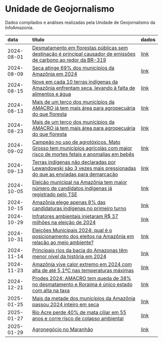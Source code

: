 # Unidade de Geojornalismo

Dados compilados e análises realizadas pela Unidade de Geojornalismo da
InfoAmazonia.

| data | título | dados |
|:---|:---|:---|
| 2024-08-01 | [Desmatamento em florestas públicas sem destinação é principal causador de emissões de carbono ao redor da BR-319](https://infoamazonia.org/2024/08/01/desmatamento-em-florestas-publicas-sem-destinacao-e-principal-causador-de-emissoes-de-carbono-ao-redor-da-br-319/) | [link](https://github.com/rmhirota/unid_geojornalismo/tree/main/2024_08-carbono_br319) |
| 2024-08-09 | [Seca atinge 69% dos municípios da Amazônia em 2024](https://infoamazonia.org/2024/08/09/seca-atinge-69-dos-municipios-da-amazonia-em-2024/) | [link](https://github.com/rmhirota/unid_geojornalismo/tree/main/2024_08-seca_amazonia) |
| 2024-08-15 | [Nove em cada 10 terras indígenas da Amazônia enfrentam seca, levando à falta de alimentos e água](https://infoamazonia.org/2024/08/15/nove-em-cada-10-terras-indigenas-da-amazonia-enfrentam-seca-levando-a-falta-de-alimentos-e-agua/) | [link](https://github.com/rmhirota/unid_geojornalismo/tree/main/2024_08-seca_tis) |
| 2024-08-13 | [Mais de um terço dos municípios da AMACRO já tem mais área para agropecuária do que floresta](https://infoamazonia.org/2024/08/23/mais-de-um-terco-dos-municipios-da-amacro-ja-tem-mais-area-para-agropecuaria-do-que-floresta/) | [link](https://github.com/rmhirota/unid_geojornalismo/tree/main/2024_08-amacro) |
| 2024-08-23 | [Mais de um terço dos municípios da AMACRO já tem mais área para agropecuária do que floresta](https://infoamazonia.org/2024/08/23/mais-de-um-terco-dos-municipios-da-amacro-ja-tem-mais-area-para-agropecuaria-do-que-floresta/) | [link](https://github.com/rmhirota/unid_geojornalismo/tree/main/2024_08-amacro) |
| 2024-09-02 | [Campeão no uso de agrotóxicos, Mato Grosso tem municípios agrícolas com maior risco de mortes fetais e anomalias em bebês](https://infoamazonia.org/2024/09/02/campeao-no-uso-de-agrotoxicos-mato-grosso-tem-municipios-agricolas-com-maior-risco-de-mortes-fetais-e-anomalias-em-bebes/) | [link](https://github.com/rmhirota/unid_geojornalismo/tree/main/2024_08-agrotoxicos) |
| 2024-09-13 | [Terras indígenas não declaradas por Lewandowski são 3 vezes mais pressionadas do que as enviadas para demarcação](https://infoamazonia.org/2024/09/13/terras-indigenas-nao-declaradas-por-lewandowski-sao-3-vezes-mais-pressionadas-do-que-as-enviadas-para-demarcacao/) | [link](https://github.com/rmhirota/unid_geojornalismo/tree/main/2024_09-tis_mjsp) |
| 2024-10-05 | [Eleição municipal na Amazônia tem maior número de candidatos indígenas já registrado pelo TSE](https://infoamazonia.org/2024/10/05/eleicao-municipal-na-amazonia-tem-maior-numero-de-candidatos-indigenas-ja-registrado-pelo-tse/) | [link](https://github.com/rmhirota/unid_geojornalismo/tree/main/2024_10-candidaturas_indigenas) |
| 2024-10-15 | [Amazônia elege apenas 8% das candidaturas indígenas no primeiro turno](https://infoamazonia.org/2024/10/12/amazonia-elege-apenas-8-das-candidaturas-indigenas-no-primeiro-turno/) | [link](https://github.com/rmhirota/unid_geojornalismo/tree/main/2024_10-candidaturas_indigenas) |
| 2024-10-29 | [Infratores ambientais injetaram R$ 37 milhões na eleição de 2024](https://infoamazonia.org/2024/10/29/infratores-ambientais-injetaram-r-37-milhoes-na-eleicao-de-2024/) | [link](https://github.com/infoamazonia/unid_geojornalismo/tree/main/2024_10-infratores_doadores) |
| 2024-10-31 | [Eleições Municipais 2024: qual é o posicionamento dos eleitos na Amazônia em relação ao meio ambiente?](https://infoamazonia.org/2024/10/31/eleicoes-municipais-2024-qual-e-o-posicionamento-dos-eleitos-na-amazonia-em-relacao-ao-meio-ambiente/) | [link](https://github.com/rmhirota/unid_geojornalismo/tree/main/2024_10-icat) |
| 2024-11-14 | [Principais rios da bacia do Amazonas têm menor nível da história em 2024](https://infoamazonia.org/2024/11/14/seis-principais-rios-da-bacia-do-amazonas-tem-menor-nivel-da-historia-em-2024/) | [link](https://github.com/rmhirota/unid_geojornalismo/tree/main/2024_10-seca_rios) |
| 2024-11-23 | [Amazônia vive calor extremo em 2024 com alta de até 5,1ºC nas temperaturas máximas](https://infoamazonia.org/2024/11/23/amazonia-vive-calor-extremo-em-2024-com-alta-de-ate-51oc-nas-temperaturas-maximas/) | [link](https://github.com/rmhirota/unid_geojornalismo/tree/main/2024_11-calor_extremo) |
| 2024-12-21 | [Prodes 2024: AMACRO tem queda de 38% no desmatamento e Roraima é único estado com alta na taxa](https://infoamazonia.org/2024/12/11/prodes-2024-amacro-tem-queda-de-38-no-desmatamento-e-roraima-e-unico-estado-com-alta-na-taxa/) | [link](https://github.com/rmhirota/unid_geojornalismo/tree/main/2024_12-prodes) |
| 2025-01-25 | [Mais da metade dos municípios da Amazônia passou 2024 inteiro em seca](https://infoamazonia.org/2025/01/25/mais-da-metade-dos-municipios-da-amazonia-passou-2024-inteiro-em-seca/) | [link](https://github.com/InfoAmazonia/unid_geojornalismo/tree/main/2025_01-seca) |
| 2025-01-27 | [Rio Acre perde 40% de mata ciliar em 55 anos e corre risco de colapso ambiental](https://infoamazonia.org/2025/01/27/rio-acre-perde-40-de-mata-ciliar-em-55-anos-e-corre-risco-de-colapso-ambiental/) | [link](https://github.com/rmhirota/unid_geojornalismo/tree/main/2025_01-rio_acre) |
| 2025-01-29 | [Agronegócio no Maranhão](https://infoamazonia.org/2025/01/27/rio-acre-perde-40-de-mata-ciliar-em-55-anos-e-corre-risco-de-colapso-ambiental/) | [link](https://github.com/rmhirota/unid_geojornalismo/tree/main/2025_01-agro_maranhao) |
